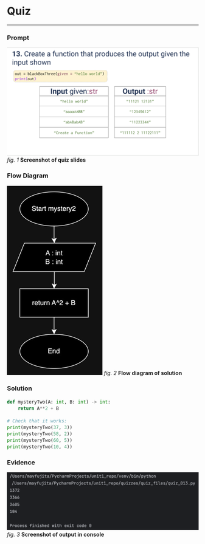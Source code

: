 # Quiz 
<hr>

### Prompt
![](images/quiz_013_slide.png)
*fig. 1* **Screenshot of quiz slides**

### Flow Diagram
![](images/quiz_013_diagram.jpg)
*fig. 2* **Flow diagram of solution**

### Solution
```.py
def mysteryTwo(A: int, B: int) -> int:
    return A**2 + B

# Check that it works:
print(mysteryTwo(37, 3))
print(mysteryTwo(58, 2))
print(mysteryTwo(60, 5))
print(mysteryTwo(10, 4))
```

### Evidence
![](images/quiz_013_evidence.png)
*fig. 3* **Screenshot of output in console**